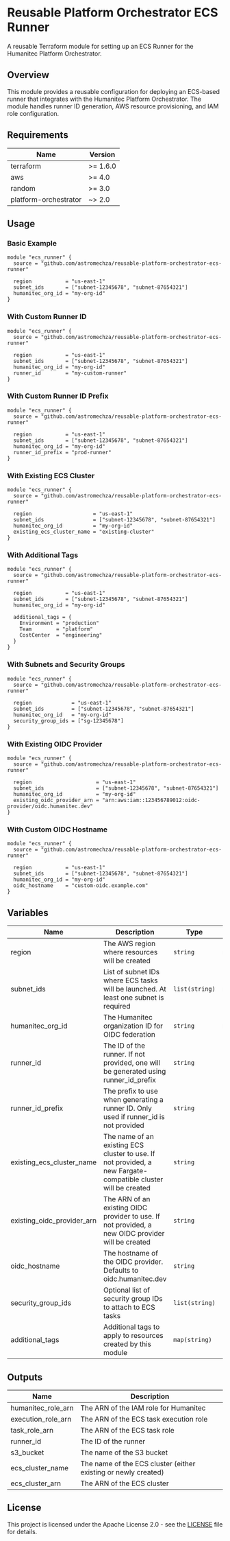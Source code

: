 # Reusable Platform Orchestrator ECS Runner

A reusable Terraform module for setting up an ECS Runner for the Humanitec Platform Orchestrator.

## Overview

This module provides a reusable configuration for deploying an ECS-based runner that integrates with the Humanitec Platform Orchestrator. The module handles runner ID generation, AWS resource provisioning, and IAM role configuration.

## Requirements

| Name                  | Version  |
| --------------------- | -------- |
| terraform             | >= 1.6.0 |
| aws                   | >= 4.0   |
| random                | >= 3.0   |
| platform-orchestrator | ~> 2.0   |

## Usage

### Basic Example

```hcl
module "ecs_runner" {
  source = "github.com/astromechza/reusable-platform-orchestrator-ecs-runner"
  
  region           = "us-east-1"
  subnet_ids       = ["subnet-12345678", "subnet-87654321"]
  humanitec_org_id = "my-org-id"
}
```

### With Custom Runner ID

```hcl
module "ecs_runner" {
  source = "github.com/astromechza/reusable-platform-orchestrator-ecs-runner"
  
  region           = "us-east-1"
  subnet_ids       = ["subnet-12345678", "subnet-87654321"]
  humanitec_org_id = "my-org-id"
  runner_id        = "my-custom-runner"
}
```

### With Custom Runner ID Prefix

```hcl
module "ecs_runner" {
  source = "github.com/astromechza/reusable-platform-orchestrator-ecs-runner"
  
  region           = "us-east-1"
  subnet_ids       = ["subnet-12345678", "subnet-87654321"]
  humanitec_org_id = "my-org-id"
  runner_id_prefix = "prod-runner"
}
```

### With Existing ECS Cluster

```hcl
module "ecs_runner" {
  source = "github.com/astromechza/reusable-platform-orchestrator-ecs-runner"
  
  region                    = "us-east-1"
  subnet_ids                = ["subnet-12345678", "subnet-87654321"]
  humanitec_org_id          = "my-org-id"
  existing_ecs_cluster_name = "existing-cluster"
}
```

### With Additional Tags

```hcl
module "ecs_runner" {
  source = "github.com/astromechza/reusable-platform-orchestrator-ecs-runner"
  
  region           = "us-east-1"
  subnet_ids       = ["subnet-12345678", "subnet-87654321"]
  humanitec_org_id = "my-org-id"
  
  additional_tags = {
    Environment = "production"
    Team        = "platform"
    CostCenter  = "engineering"
  }
}
```

### With Subnets and Security Groups

```hcl
module "ecs_runner" {
  source = "github.com/astromechza/reusable-platform-orchestrator-ecs-runner"
  
  region             = "us-east-1"
  subnet_ids         = ["subnet-12345678", "subnet-87654321"]
  humanitec_org_id   = "my-org-id"
  security_group_ids = ["sg-12345678"]
}
```

### With Existing OIDC Provider

```hcl
module "ecs_runner" {
  source = "github.com/astromechza/reusable-platform-orchestrator-ecs-runner"
  
  region                     = "us-east-1"
  subnet_ids                 = ["subnet-12345678", "subnet-87654321"]
  humanitec_org_id           = "my-org-id"
  existing_oidc_provider_arn = "arn:aws:iam::123456789012:oidc-provider/oidc.humanitec.dev"
}
```

### With Custom OIDC Hostname

```hcl
module "ecs_runner" {
  source = "github.com/astromechza/reusable-platform-orchestrator-ecs-runner"
  
  region           = "us-east-1"
  subnet_ids       = ["subnet-12345678", "subnet-87654321"]
  humanitec_org_id = "my-org-id"
  oidc_hostname    = "custom-oidc.example.com"
}
```

## Variables

| Name                       | Description                                                                                                   | Type           | Default                | Required |
| -------------------------- | ------------------------------------------------------------------------------------------------------------- | -------------- | ---------------------- | :------: |
| region                     | The AWS region where resources will be created                                                                | `string`       | n/a                    |   yes    |
| subnet_ids                 | List of subnet IDs where ECS tasks will be launched. At least one subnet is required                          | `list(string)` | n/a                    |   yes    |
| humanitec_org_id           | The Humanitec organization ID for OIDC federation                                                             | `string`       | n/a                    |   yes    |
| runner_id                  | The ID of the runner. If not provided, one will be generated using runner_id_prefix                           | `string`       | `null`                 |    no    |
| runner_id_prefix           | The prefix to use when generating a runner ID. Only used if runner_id is not provided                         | `string`       | `"runner"`             |    no    |
| existing_ecs_cluster_name  | The name of an existing ECS cluster to use. If not provided, a new Fargate-compatible cluster will be created | `string`       | `null`                 |    no    |
| existing_oidc_provider_arn | The ARN of an existing OIDC provider to use. If not provided, a new OIDC provider will be created             | `string`       | `null`                 |    no    |
| oidc_hostname              | The hostname of the OIDC provider. Defaults to oidc.humanitec.dev                                             | `string`       | `"oidc.humanitec.dev"` |    no    |
| security_group_ids         | Optional list of security group IDs to attach to ECS tasks                                                    | `list(string)` | `[]`                   |    no    |
| additional_tags            | Additional tags to apply to resources created by this module                                                  | `map(string)`  | `{}`                   |    no    |

## Outputs

| Name               | Description                                                    |
| ------------------ | -------------------------------------------------------------- |
| humanitec_role_arn | The ARN of the IAM role for Humanitec                          |
| execution_role_arn | The ARN of the ECS task execution role                         |
| task_role_arn      | The ARN of the ECS task role                                   |
| runner_id          | The ID of the runner                                           |
| s3_bucket          | The name of the S3 bucket                                      |
| ecs_cluster_name   | The name of the ECS cluster (either existing or newly created) |
| ecs_cluster_arn    | The ARN of the ECS cluster                                     |

## License

This project is licensed under the Apache License 2.0 - see the [LICENSE](LICENSE) file for details.
